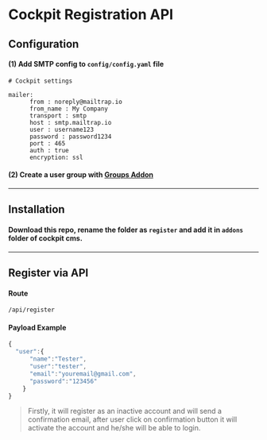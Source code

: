 # Cockpit Registration API

## Configuration

#### (1) Add SMTP config to `config/config.yaml` file

```
# Cockpit settings

mailer: 
      from : noreply@mailtrap.io
      from_name : My Company
      transport : smtp
      host : smtp.mailtrap.io
      user : username123
      password : password1234
      port : 465
      auth : true
      encryption: ssl
```

#### (2) Create a user group with [Groups Addon](https://github.com/serjoscha87/cockpit_GROUPS)

--------------------------

## Installation

#### Download this repo, rename the folder as `register` and add it in `addons` folder of cockpit cms.

---------------------------

## Register via API

#### Route

```
/api/register
```

#### Payload Example

```javascript
{
  "user":{
      "name":"Tester",
      "user":"tester",
      "email":"youremail@gmail.com",
      "password":"123456"
	}
}
```

> Firstly, it will register as an inactive account and will send a confirmation email, after user click on confirmation button it will activate the account and he/she will be able to login.